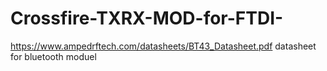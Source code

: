 # Crossfire-TXRX-MOD-for-FTDI-


https://www.ampedrftech.com/datasheets/BT43_Datasheet.pdf datasheet for bluetooth moduel
